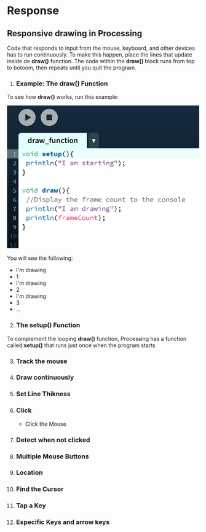 # Response

## Responsive drawing in Processing 

Code that responds to input from the mouse, keyboard, and other devices has to run continuously. To make this happen, place the lines that update inside de **draw()** function. The code within the **draw()** block runs from top to botoom, then repeats until you quit the program. 

1. ### Example: The draw() Function

To see how **draw()** works, run this example:

![Draw function](images/drawfunction.png)

You will see the following:
* I'm drawing
* 1
* I'm drawing
* 2
* I'm drawing
* 3
* ...

2. ### The setup() Function
To complement the looping **draw()** function, Processing has a function called **setup()** that runs just once when the program starts

3. ### Track the mouse

4. ### Draw continuously

5. ### Set Line Thikness

6. ### Click 

    * Click the Mouse

7. ### Detect when not clicked

8. ### Multiple Mouse Buttons

9. ### Location

10. ### Find the Cursor

11. ### Tap a Key

12. ### Especific Keys and arrow keys

